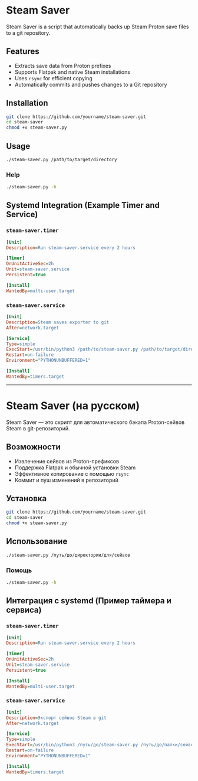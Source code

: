 # Steam Saver

Steam Saver is a script that automatically backs up Steam Proton save files to a git repository.

## Features
- Extracts save data from Proton prefixes
- Supports Flatpak and native Steam installations
- Uses `rsync` for efficient copying
- Automatically commits and pushes changes to a Git repository

## Installation

```bash
git clone https://github.com/yourname/steam-saver.git
cd steam-saver
chmod +x steam-saver.py
```

## Usage

```bash
./steam-saver.py /path/to/target/directory
```

### Help
```bash
./steam-saver.py -h
```

## Systemd Integration (Example Timer and Service)

### `steam-saver.timer`
```ini
[Unit]
Description=Run steam-saver.service every 2 hours

[Timer]
OnUnitActiveSec=2h
Unit=steam-saver.service
Persistent=true

[Install]
WantedBy=multi-user.target
```

### `steam-saver.service`
```ini
[Unit]
Description=Steam saves exporter to git
After=network.target

[Service]
Type=simple
ExecStart=/usr/bin/python3 /path/to/steam-saver.py /path/to/target/directory
Restart=on-failure
Environment="PYTHONUNBUFFERED=1"

[Install]
WantedBy=timers.target
```

---

# Steam Saver (на русском)

Steam Saver — это скрипт для автоматического бэкапа Proton-сейвов Steam в git-репозиторий.

## Возможности
- Извлечение сейвов из Proton-префиксов
- Поддержка Flatpak и обычной установки Steam
- Эффективное копирование с помощью `rsync`
- Коммит и пуш изменений в репозиторий

## Установка
```bash
git clone https://github.com/yourname/steam-saver.git
cd steam-saver
chmod +x steam-saver.py
```

## Использование

```bash
./steam-saver.py /путь/до/директории/для/сейвов
```

### Помощь
```bash
./steam-saver.py -h
```

## Интеграция с systemd (Пример таймера и сервиса)

### `steam-saver.timer`
```ini
[Unit]
Description=Run steam-saver.service every 2 hours

[Timer]
OnUnitActiveSec=2h
Unit=steam-saver.service
Persistent=true

[Install]
WantedBy=multi-user.target
```

### `steam-saver.service`
```ini
[Unit]
Description=Экспорт сейвов Steam в git
After=network.target

[Service]
Type=simple
ExecStart=/usr/bin/python3 /путь/до/steam-saver.py /путь/до/папки/сейвов
Restart=on-failure
Environment="PYTHONUNBUFFERED=1"

[Install]
WantedBy=timers.target
```
